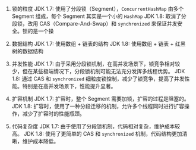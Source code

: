 1. 锁的粒度
	JDK 1.7: 使用了分段锁（Segment），`ConcurrentHashMap` 由多个 Segment 组成，每个 Segment 其实是一个小的 `HashMap`
	JDK 1.8: 取消了分段锁，改用 CAS（Compare-And-Swap）和 `synchronized` 来保证并发安全。锁的是一个操
2. 数据结构
	JDK 1.7: 使用数组 + 链表的结构
	JDK 1.8: 使用数组 + 链表 + 红黑树的数据结构
3. 并发性能
	JDK 1.7: 由于采用分段锁机制，在高并发场景下，锁竞争相对较少，但在某些极端情况下，分段锁机制可能无法充分发挥多线程优势。
	JDK 1.8:  通过 CAS 和 `synchronized` 细粒度锁控制，减少了锁竞争，提高了并发性能。特别是在高并发场景下，性能提升显著。

4. 扩容机制
	JDK 1.7: 扩容时，整个 Segment 需要加锁，扩容的过程是阻塞的。
	JDK 1.8: 扩容时，使用了一种分段迁移的机制，允许多个线程同时进行扩容操作，减少了扩容时的性能瓶颈。
5. 代码复杂度
	JDK 1.7: 由于使用了分段锁机制，代码相对复杂，维护成本较高。
	JDK 1.8: 使用了更简单的 CAS 和 `synchronized` 机制，代码结构更加清晰，维护成本降低。